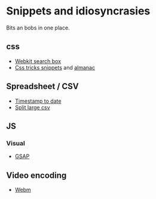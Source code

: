# Snippets and idiosyncrasies

Bits an bobs in one place.

## css

* [Webkit search box](./css/search-box.md)
* [Css tricks snippets](http://css-tricks.com/snippets) and [almanac](https://css-tricks.com/almanac)

## Spreadsheet / CSV

* [Timestamp to date](./spreadsheet/timestamp-to-date.md)
* [Split large csv](./spreadsheet/split-large-csv.md)

## JS

### Visual

* [GSAP](http://greensock.com/)

## Video encoding

* [Webm](./cli/ffmpeg.md)

